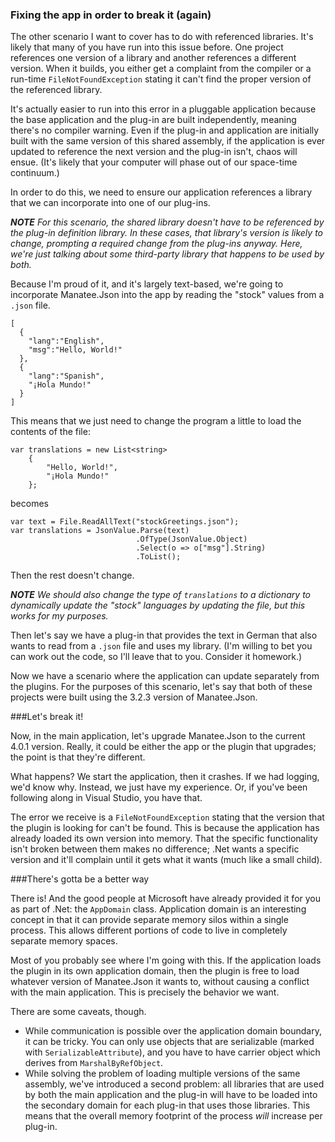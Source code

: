 ### Fixing the app in order to break it (again)

The other scenario I want to cover has to do with referenced libraries.  It's likely that many of you have run into this issue before.  One project references one version of a library and another references a different version.  When it builds, you either get a complaint from the compiler or a run-time `FileNotFoundException` stating it can't find the proper version of the referenced library.

It's actually easier to run into this error in a pluggable application because the base application and the plug-in are built independently, meaning there's no compiler warning.  Even if the plug-in and application are initially built with the same version of this shared assembly, if the application is ever updated to reference the next version and the plug-in isn't, chaos will ensue. (It's likely that your computer will phase out of our space-time continuum.)

In order to do this, we need to ensure our application references a library that we can incorporate into one of our plug-ins.

***NOTE** For this scenario, the shared library doesn't have to be referenced by the plug-in definition library.  In these cases, that library's version is likely to change, prompting a required change from the plug-ins anyway.  Here, we're just talking about some third-party library that happens to be used by both.*

Because I'm proud of it, and it's largely text-based, we're going to incorporate Manatee.Json into the app by reading the "stock" values from a `.json` file.

    [
	  {
		"lang":"English",
		"msg":"Hello, World!"
	  },
	  {
		"lang":"Spanish",
		"¡Hola Mundo!"
	  }
	]

This means that we just need to change the program a little to load the contents of the file:

	var translations = new List<string>
		{
			"Hello, World!",
			"¡Hola Mundo!"
		};

becomes

	var text = File.ReadAllText("stockGreetings.json");
	var translations = JsonValue.Parse(text)
								.OfType(JsonValue.Object)
								.Select(o => o["msg"].String)
								.ToList();

Then the rest doesn't change.

***NOTE** We should also change the type of `translations` to a dictionary to dynamically update the "stock" languages by updating the file, but this works for my purposes.*

Then let's say we have a plug-in that provides the text in German that also wants to read from a `.json` file and uses my library.  (I'm willing to bet you can work out the code, so I'll leave that to you.  Consider it homework.)

Now we have a scenario where the application can update separately from the plugins.  For the purposes of this scenario, let's say that both of these projects were built using the 3.2.3 version of Manatee.Json.

###Let's break it!

Now, in the main application, let's upgrade Manatee.Json to the current 4.0.1 version.  Really, it could be either the app or the plugin that upgrades; the point is that they're different.

What happens?  We start the application, then it crashes.  If we had logging, we'd know why.  Instead, we just have my experience.  Or, if you've been following along in Visual Studio, you have that.

The error we receive is a `FileNotFoundException` stating that the version that the plugin is looking for can't be found.  This is because the application has already loaded its own version into memory.  That the specific functionality isn't broken between them makes no difference; .Net wants a specific version and it'll complain until it gets what it wants (much like a small child).

###There's gotta be a better way

There is!  And the good people at Microsoft have already provided it for you as part of .Net:  the `AppDomain` class.  Application domain is an interesting concept in that it can provide separate memory silos within a single process.  This allows different portions of code to live in completely separate memory spaces.

Most of you probably see where I'm going with this.  If the application loads the plugin in its own application domain, then the plugin is free to load whatever version of Manatee.Json it wants to, without causing a conflict with the main application.  This is precisely the behavior we want.

There are some caveats, though.

- While communication is possible over the application domain boundary, it can be tricky.  You can only use objects that are serializable (marked with `SerializableAttribute`), and you have to have carrier object which derives from `MarshalByRefObject`.
- While solving the problem of loading multiple versions of the same assembly, we've introduced a second problem: all libraries that are used by both the main application and the plug-in will have to be loaded into the secondary domain for each plug-in that uses those libraries.  This means that the overall memory footprint of the process *will* increase per plug-in.

